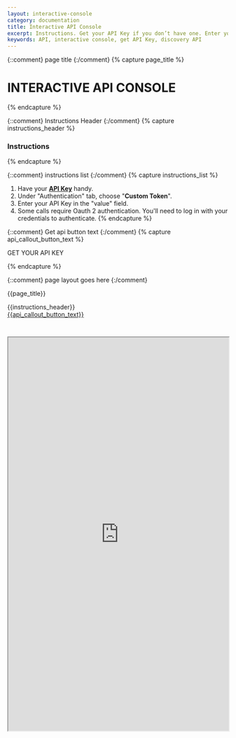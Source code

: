 ```yaml
---
layout: interactive-console
category: documentation
title: Interactive API Console
excerpt: Instructions. Get your API Key if you don’t have one. Enter your API Key. Log in with your credentials to authenticate.
keywords: API, interactive console, get API Key, discovery API
---
```


{::comment}
page title
{:/comment}
{% capture page_title %}

# INTERACTIVE API CONSOLE

{% endcapture %}

{::comment}
Instructions Header
{:/comment}
{% capture instructions_header %}

### Instructions

{% endcapture %}

{::comment}
instructions list
{:/comment}
{% capture instructions_list %}
1. Have your **[API Key](https://live-livenation.devportal.apigee.com/user/login)** handy.
2. Under "Authentication" tab, choose "**Custom Token**".
3. Enter your API Key in the "value" field.
4. Some calls require Oauth 2 authentication. You'll need to log in with your credentials to authenticate.
{% endcapture %}

{::comment}
Get api button text
{:/comment}
{% capture api_callout_button_text %}

GET YOUR API KEY

{% endcapture %}

{::comment}
page layout goes here
{:/comment}

{{page_title}}

<div id="pantheon-api-key" class="pantheon-api-key" style="display: none;">
  Your API Key/Custom Token: <span id="copy-clip"></span>
  <div class="copy-btn" rel="tooltip" data-placement="top" data-original-title="Copy to Clipboard" data-clipboard-text=""></div>  
</div>
<div id="instructions-header" class="double-margin-top" markdown="1">
<span class="instructions-chevron pull-left" markdown="1"></span>
{{instructions_header}}
</div>

<div id="console-instructions" markdown="1" style="display: none;">
{{instructions_list}}
</div>

<div id="get-key-callout">
<a href="https://live-livenation.devportal.apigee.com/user/login" class="tm-btn tm-btn-transparent" markdown="1">
{{api_callout_button_text}}
</a>
</div>

<iframe id="console-iframe" src="https://apigee.com/ticketmaster/embed/console/tmapi" width="100%" height="900" scrolling="no" style="margin-top: 3em;"></iframe>
